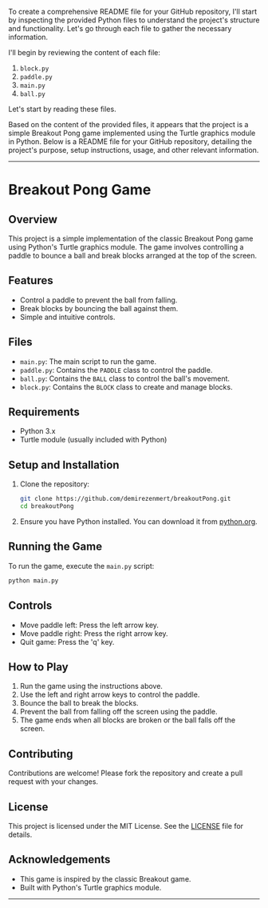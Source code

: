 To create a comprehensive README file for your GitHub repository, I'll start by inspecting the provided Python files to understand the project's structure and functionality. Let's go through each file to gather the necessary information.

I'll begin by reviewing the content of each file:

1. `block.py`
2. `paddle.py`
3. `main.py`
4. `ball.py`

Let's start by reading these files.

Based on the content of the provided files, it appears that the project is a simple Breakout Pong game implemented using the Turtle graphics module in Python. Below is a README file for your GitHub repository, detailing the project's purpose, setup instructions, usage, and other relevant information.

---

# Breakout Pong Game

## Overview

This project is a simple implementation of the classic Breakout Pong game using Python's Turtle graphics module. The game involves controlling a paddle to bounce a ball and break blocks arranged at the top of the screen.

## Features

- Control a paddle to prevent the ball from falling.
- Break blocks by bouncing the ball against them.
- Simple and intuitive controls.

## Files

- `main.py`: The main script to run the game.
- `paddle.py`: Contains the `PADDLE` class to control the paddle.
- `ball.py`: Contains the `BALL` class to control the ball's movement.
- `block.py`: Contains the `BLOCK` class to create and manage blocks.

## Requirements

- Python 3.x
- Turtle module (usually included with Python)

## Setup and Installation

1. Clone the repository:
    ```bash
    git clone https://github.com/demirezenmert/breakoutPong.git
    cd breakoutPong
    ```

2. Ensure you have Python installed. You can download it from [python.org](https://www.python.org/downloads/).

## Running the Game

To run the game, execute the `main.py` script:
```bash
python main.py
```

## Controls

- Move paddle left: Press the left arrow key.
- Move paddle right: Press the right arrow key.
- Quit game: Press the 'q' key.

## How to Play

1. Run the game using the instructions above.
2. Use the left and right arrow keys to control the paddle.
3. Bounce the ball to break the blocks.
4. Prevent the ball from falling off the screen using the paddle.
5. The game ends when all blocks are broken or the ball falls off the screen.

## Contributing

Contributions are welcome! Please fork the repository and create a pull request with your changes.

## License

This project is licensed under the MIT License. See the [LICENSE](LICENSE) file for details.

## Acknowledgements

- This game is inspired by the classic Breakout game.
- Built with Python's Turtle graphics module.

---

